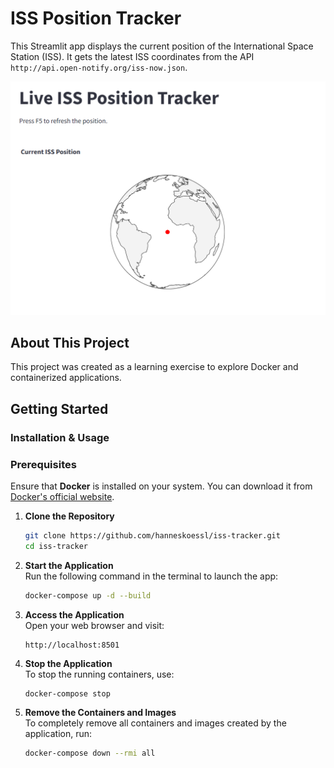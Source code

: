 # ISS Position Tracker

This Streamlit app displays the current position of the International Space Station (ISS).
It gets the latest ISS coordinates from the API `http://api.open-notify.org/iss-now.json`.

<p align="center">
<img src="/img/screenshot.png" alt="ISS Position Tracker">
</p>

## About This Project
This project was created as a learning exercise to explore Docker and containerized applications.


## Getting Started

### Installation & Usage

### Prerequisites
Ensure that **Docker** is installed on your system. You can download it from [Docker's official website](https://www.docker.com/products/docker-desktop/).

1. **Clone the Repository**
   ```sh
   git clone https://github.com/hanneskoessl/iss-tracker.git
   cd iss-tracker
   ```

2. **Start the Application**  
   Run the following command in the terminal to launch the app:
   ```sh
   docker-compose up -d --build
   ```

3. **Access the Application**  
   Open your web browser and visit:
   ```
   http://localhost:8501
   ```

4. **Stop the Application**  
   To stop the running containers, use:
   ```sh
   docker-compose stop
   ```

5. **Remove the Containers and Images**  
   To completely remove all containers and images created by the application, run:
   ```sh
   docker-compose down --rmi all
   ```